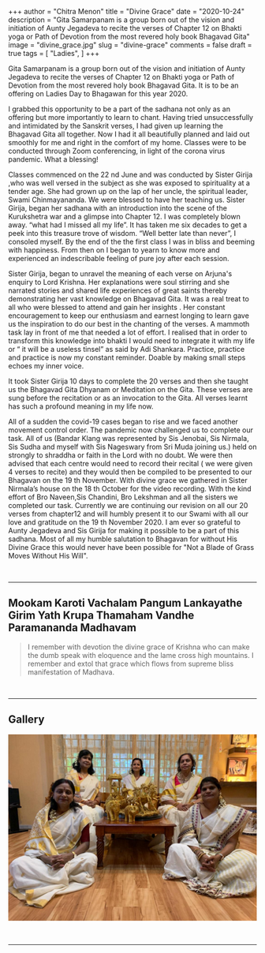 +++
author = "Chitra Menon"
title = "Divine Grace"
date = "2020-10-24"
description = "Gita Samarpanam is a group born out of the vision and initiation of Aunty Jegadeva to recite the verses of Chapter 12 on Bhakti yoga or Path of Devotion from the most revered holy book Bhagavad Gita"
image = "divine_grace.jpg"
slug = "divine-grace"
comments = false
draft = true
tags = [
    "Ladies",
]
+++


Gita Samarpanam is a group born out of the vision and initiation of Aunty Jegadeva to recite the verses of Chapter 12 on Bhakti yoga or Path of Devotion from the most revered holy book Bhagavad Gita. It is to be an offering on Ladies Day to Bhagawan for this year 2020. 

I grabbed this opportunity to be a part of the sadhana not only as an offering but more importantly to learn to chant. Having tried unsuccessfully and intimidated by the Sanskrit verses, I had given up learning the Bhagavad Gita all together. Now I had it all beautifully planned and laid out smoothly for me and right in the comfort of my home. Classes were to be conducted through Zoom conferencing, in light of the corona virus pandemic. What a blessing!

Classes commenced on the 22 nd June and was conducted by Sister Girija ,who was well versed in the subject as she was exposed to spirituality at a tender age. She had grown up on the lap of her uncle, the spiritual leader, Swami Chinmayananda. We were blessed to have her teaching us. Sister Girija, began her sadhana with an introduction into the scene of the Kurukshetra war and a glimpse into Chapter 12. I was completely blown away. “what had I missed all my life”. It has taken me six decades to get a peek into this treasure trove of wisdom. “Well better late than never”, I consoled myself. By the end of the the first class I was in bliss and beeming with happiness. From then on I began to yearn to know more and experienced an indescribable feeling of pure joy after each session.

Sister Girija, began to unravel the meaning of each verse on Arjuna's enquiry to Lord Krishna. Her explanations were soul stirring and she narrated stories and shared life experiences of great saints thereby demonstrating her vast knowledge on Bhagavad Gita. It was a real treat
to all who were blessed to attend and gain her insights . Her constant encouragement to keep our enthusiasm and earnest longing to learn gave us the inspiration to do our best in the chanting of the verses. A mammoth task lay in front of me that needed a lot of effort. I realised that in order to transform this knowledge into bhakti I would need to integrate it with my life or “ it will be a useless tinsel” as said by Adi Shankara. Practice, practice and practice is now my constant reminder. Doable by making small steps echoes my inner voice.

It took Sister Girija 10 days to complete the 20 verses and then she taught us the Bhagavad Gita Dhyanam or Meditation on the Gita. These verses are sung before the recitation or as an invocation to the Gita. All verses learnt has such a profound meaning in my life now. 

All of a sudden the covid-19 cases began to rise and we faced another movement control order. The pandemic now challenged us to complete our task. All of us (Bandar Klang was represented by Sis Jenobai, Sis Nirmala, Sis Sudha and myself with Sis Nageswary from Sri Muda joining us.) held on strongly to shraddha or faith in the Lord with no doubt. We were then advised that each centre would need to record their recital ( we were given 4 verses to recite) and they would then be compiled to be presented to our Bhagavan on the 19 th November. With divine grace we gathered in Sister Nirmala’s house on the 18 th October for the video recording. With the kind effort of Bro Naveen,Sis Chandini, Bro Lekshman and all the sisters we completed our task. Currently we are continuing our revision on all our 20 verses from chapter12 and will humbly present it to our Swami with all our love and gratitude on the 19 th November 2020.
I am ever so grateful to Aunty Jegadeva and Sis Girija for making it possible to be a part of this sadhana. Most of all my humble salutation to Bhagavan for without His Divine Grace this would never have been possible for "Not a Blade of Grass Moves Without His Will".

<br>

---

## Mookam Karoti Vachalam Pangum Lankayathe Girim Yath Krupa Thamaham Vandhe Paramananda Madhavam

> I remember with devotion the divine grace of Krishna who can make the dumb speak with eloquence and the lame cross high mountains. I remember and extol that grace which flows from supreme bliss manifestation of Madhava.

<br>

---

## Gallery

![](divine_grace.jpg)

<br>

---